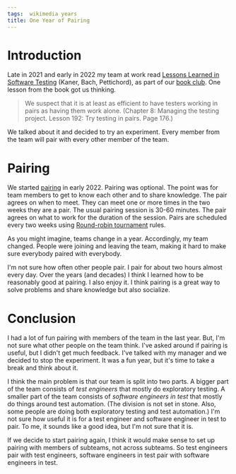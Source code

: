 ```yaml
---
tags:  wikimedia years
title: One Year of Pairing
---
```

# Introduction

Late in 2021 and early in 2022 my team at work read [Lessons Learned in Software Testing](lessons-learned-in-software-testing-2022) (Kaner, Bach, Pettichord), as part of our [book club](tags/book-club). One lesson from the book got us thinking.

> We suspect that it is at least as efficient to have testers working in pairs as having them work alone. (Chapter 8: Managing the testing project. Lesson 192: Try testing in pairs. Page 176.)

We talked about it and decided to try an experiment. Every member from the team will pair with every other member of the team.

# Pairing

We started [pairing](https://phabricator.wikimedia.org/T300290) in early 2022. Pairing was optional. The point was for team members to get to know each other and to share knowledge. The pair agrees on when to meet. They can meet one or more times in the two weeks they are a pair. The usual pairing session is 30-60 minutes. The pair agrees on what to work for the duration of the session. Pairs are scheduled every two weeks using [Round-robin tournament](https://en.wikipedia.org/wiki/Round-robin_tournament) rules.

As you might imagine, teams change in a year. Accordingly, my team changed. People were joining and leaving the team, making it hard to make sure everybody paired with everybody.

I'm not sure how often other people pair. I pair for about two hours almost every day. Over the years (and decades) I think I learned how to be reasonably good at pairing. I also enjoy it. I think pairing is a great way to solve problems and share knowledge but also socialize.

# Conclusion

I had a lot of fun pairing with members of the team in the last year. But, I'm not sure what other people on the team think. I've asked around if pairing is useful, but I didn't get much feedback. I've talked with my manager and we decided to stop the experiment. It was a fun year, but it's time to take a break and think about it.

I think the main problem is that our team is split into two parts. A bigger part of the team consists of *test engineers* that mostly do exploratory testing. A smaller part of the team consists of *software engineers in test* that mostly do things around test automation. (The division is not set in stone. Also, some people are doing both exploratory testing and test automation.) I'm not sure how useful it is for a test engineer and software engineer in test to pair. To me, it sounds like a good idea, but I'm not sure that it is.

If we decide to start pairing again, I think it would make sense to set up pairing with members of subteams, not across subteams. So test engineers pair with test engineers, software engineers in test pair with software engineers in test.
